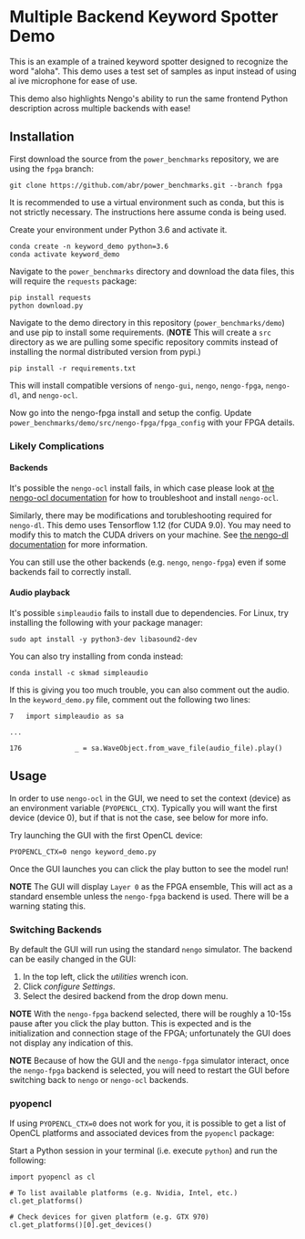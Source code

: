 # Multiple Backend Keyword Spotter Demo

This is an example of a trained keyword spotter designed to recognize the word
"aloha". This demo uses a test set of samples as input instead of using al ive
microphone for ease of use.

This demo also highlights Nengo's ability to run the same frontend Python
description across multiple backends with ease!


## Installation

First download the source from the ``power_benchmarks`` repository, we are using
the ``fpga`` branch:
```
git clone https://github.com/abr/power_benchmarks.git --branch fpga
```

It is recommended to use a virtual environment such as conda, but this is not
strictly necessary. The instructions here assume conda is being used.

Create your environment under Python 3.6 and activate it.
```
conda create -n keyword_demo python=3.6
conda activate keyword_demo
```

Navigate to the ``power_benchmarks`` directory and download the data files, this
will require the ``requests`` package:
```
pip install requests
python download.py
```

Navigate to the demo directory in this repository (``power_benchmarks/demo``)
and use pip to install some requirements. (**NOTE** This will create a ``src``
directory as we are pulling some specific repository commits instead of
installing the normal distributed version from pypi.)
```
pip install -r requirements.txt
```

This will install compatible versions of ``nengo-gui``, ``nengo``,
``nengo-fpga``, ``nengo-dl``, and ``nengo-ocl``.

Now go into the nengo-fpga install and setup the config. Update
``power_benchmarks/demo/src/nengo-fpga/fpga_config`` with your FPGA details.


### Likely Complications

#### Backends

It's possible the ``nengo-ocl`` install fails, in which case please look at [the
nengo-ocl documentation](https://github.com/nengo/nengo-ocl) for how to
troubleshoot and install ``nengo-ocl``.

Similarly, there may be modifications and torubleshooting required for
``nengo-dl``. This demo uses Tensorflow 1.12 (for CUDA 9.0). You may need to
modify this to match the CUDA drivers on your machine. See
[the nengo-dl documentation](https://www.nengo.ai/nengo-dl/)
for more information.

You can still use the other backends (e.g. ``nengo``, ``nengo-fpga``) even if
some backends fail to correctly install.


#### Audio playback

It's possible ``simpleaudio`` fails to install due to dependencies. For Linux,
try installing the following with your package manager:

```
sudo apt install -y python3-dev libasound2-dev
```

You can also try installing from conda instead:
```
conda install -c skmad simpleaudio
```

If this is giving you too much trouble, you can also comment out the audio. In
the ``keyword_demo.py`` file, comment out the following two lines:
```
7   import simpleaudio as sa

...

176             _ = sa.WaveObject.from_wave_file(audio_file).play()
```


## Usage

In order to use ``nengo-ocl`` in the GUI, we need to set the context (device) as
an environment variable (``PYOPENCL_CTX``). Typically you will want the first
device (device 0), but if that is not the case, see below for more info.

Try launching the GUI with the first OpenCL device:
```
PYOPENCL_CTX=0 nengo keyword_demo.py
```

Once the GUI launches you can click the play button to see the model run!

**NOTE** The GUI will display ``Layer 0`` as the FPGA ensemble, This will act as
a standard ensemble unless the ``nengo-fpga`` backend is used. There will be a
warning stating this.


### Switching Backends

By default the GUI will run using the standard ``nengo`` simulator. The backend
can be easily changed in the GUI:

1. In the top left, click the _utilities_ wrench icon.
2. Click _configure Settings_.
3. Select the desired backend from the drop down menu.


**NOTE** With the ``nengo-fpga`` backend selected, there will be roughly a
10-15s pause after you click the play button. This is expected and is the
initialization and connection stage of the FPGA; unfortunately the GUI does
not display any indication of this.

**NOTE** Because of how the GUI and the ``nengo-fpga`` simulator interact, once
the ``nengo-fpga`` backend is selected, you will need to restart the GUI
before switching back to ``nengo`` or ``nengo-ocl`` backends.


### pyopencl

If using ``PYOPENCL_CTX=0`` does not work for you, it is possible to get a list
of OpenCL platforms and associated devices from the ``pyopencl`` package:

Start a Python session in your terminal (i.e. execute ``python``) and run the
following:
```
import pyopencl as cl

# To list available platforms (e.g. Nvidia, Intel, etc.)
cl.get_platforms()

# Check devices for given platform (e.g. GTX 970)
cl.get_platforms()[0].get_devices()
```
